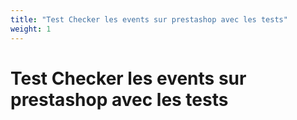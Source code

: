 ```yaml
---
title: "Test Checker les events sur prestashop avec les tests"
weight: 1
---
```


# Test Checker les events sur prestashop avec les tests
